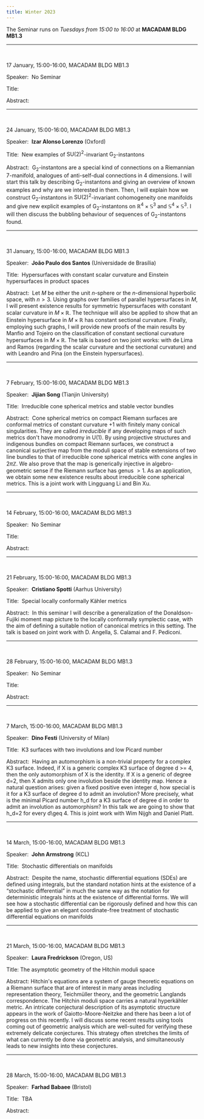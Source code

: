 ```yaml
---
title: Winter 2023
---
```



The Seminar runs on *Tuesdays from 15:00 to 16:00* at **MACADAM BLDG MB1.3**



----------------------------------------------------------------
<br />

17 January, 15:00-16:00, MACADAM BLDG MB1.3

Speaker:&nbsp; No Seminar

Title:&nbsp;

Abstract:&nbsp;

---------------------------------------------------------
<br />

24 January, 15:00-16:00, MACADAM BLDG MB1.3

Speaker:&nbsp; **Izar Alonso Lorenzo** (Oxford)

Title:&nbsp; New examples of $\mathrm{SU}(2)^2$-invariant $\mathrm{G}_2$-instantons

Abstract:&nbsp; $\mathrm{G}_2$-instantons are a special kind of connections on a Riemannian $7$-manifold, analogues of anti-self-dual connections in $4$ dimensions. I will start this talk by describing $\mathrm{G}_2$-instantons and giving an overview of known examples and why are we interested in them. Then, I will explain how we construct $\mathrm{G}_2$-instantons in $\mathrm{SU}(2)^2$-invariant cohomogeneity one manifolds and give new explicit examples of $\mathrm{G}_2$-instantons on $\mathbb{R}^4 \times \mathbb{S}^3$ and $\mathbb{S}^4 \times \mathbb{S}^3$. I will then discuss the bubbling behaviour of sequences of $\mathrm{G}_2$-instantons found.

-----------------------------------------------------------
<br />

31 January, 15:00-16:00, MACADAM BLDG MB1.3

Speaker:&nbsp; **João Paulo dos Santos** (Universidade de Brasília)

Title:&nbsp; Hypersurfaces with constant scalar curvature and Einstein hypersurfaces in product spaces

Abstract:&nbsp; Let $M$ be either the unit $n$-sphere or the $n$-dimensional hyperbolic space, with $n>3$. Using graphs over families of parallel hypersurfaces in $M$, I will present existence results for symmetric hypersurfaces with constant scalar curvature in $M \times \mathbb{R}$. The technique will also be applied to show that an Einstein hypersurface in $M \times \mathbb{R}$ has constant sectional curvature. Finally, employing such graphs, I will provide new proofs of the main results by Manfio and Tojeiro on the classification of constant sectional curvature hypersurfaces in $M \times \mathbb{R}$. The talk is based on two joint works: with de Lima and Ramos (regarding the scalar curvature and the sectional curvature) and with Leandro and Pina (on the Einstein hypersurfaces).

-----------------------------------------------------------
<br />

7 February, 15:00-16:00, MACADAM BLDG MB1.3

Speaker:&nbsp; **Jijian Song** (Tianjin University)

Title:&nbsp; Irreducible cone spherical metrics and stable vector bundles

Abstract:&nbsp; Cone spherical metrics on compact Riemann surfaces are conformal metrics of constant curvature $+1$ with finitely many conical singularities. They are called $\textit{irreducible}$ if any developing maps of such metrics don't have monodromy in $\mathrm{U}(1)$.  By using projective structures and indigenous bundles on compact Riemann surfaces, we construct a canonical surjective map from the moduli space of stable extensions of two line bundles to that of irreducible cone spherical metrics with cone angles in $2\pi \mathbb{Z}$. We also prove that the map is generically injective in algebro-geometric sense if the Riemann surface has genus $>1$. As an application, we obtain some new existence results about irreducible cone spherical metrics. This is a joint work with Lingguang Li and Bin Xu.

-----------------------------------------------------------
<br />

14 February, 15:00-16:00, MACADAM BLDG MB1.3

Speaker:&nbsp; No Seminar 

Title:&nbsp; 

Abstract:&nbsp;


-----------------------------------------------------------
<br />

21 February, 15:00-16:00, MACADAM BLDG MB1.3

Speaker:&nbsp; **Cristiano Spotti** (Aarhus University)

Title:&nbsp; Special locally conformally Kähler metrics

Abstract:&nbsp;  In this seminar I will describe a generalization of the Donaldson-Fujiki moment map picture to the locally conformally symplectic case, with the aim of defining a suitable notion of canonical metrics in this setting. The talk is based on joint work with D. Angella, S. Calamai and F. Pediconi.

-----------------------------------------------------------
<br />

28 February, 15:00-16:00, MACADAM BLDG MB1.3

Speaker:&nbsp; No Seminar 

Title:&nbsp; 

Abstract:&nbsp;

-----------------------------------------------------------
<br />

7 March, 15:00-16:00, MACADAM BLDG MB1.3

Speaker:&nbsp; **Dino Festi** (University of Milan)

Title:&nbsp; K3 surfaces with two involutions and low Picard number

Abstract:&nbsp; Having an automorphism is a non-trivial property for a complex K3 surface. Indeed, if X is a generic complex K3 surface of degree d >= 4, then the only automorphism of X is the identity. If X is a generic of degree d=2, then X admits only one involution beside the identity map. Hence a natural question arises: given a fixed positive even integer d, how special is it for a K3 surface of degree d to admit an involution? More precisely, what is the minimal Picard number h_d for a K3 surface of degree d in order to admit an involution as automorphism? In this talk we are going to show that h_d=2 for every d\geq 4. This is joint work with Wim Nijgh and Daniel Platt.

-----------------------------------------------------------
<br />

14 March, 15:00-16:00, MACADAM BLDG MB1.3

Speaker:&nbsp; **John Armstrong** (KCL)

Title:&nbsp; Stochastic differentials on manifolds

Abstract:&nbsp; Despite the name, stochastic differential equations (SDEs) are defined using integrals, but the standard notation hints at the existence of a “stochastic differential” in much the same way as the notation for deterministic integrals hints at the existence of differential forms. We will see how a stochastic differential can be rigorously defined and how this can be applied to give an elegant coordinate-free treatment of stochastic differential equations on manifolds

-----------------------------------------------------------
<br />

21 March, 15:00-16:00, MACADAM BLDG MB1.3

Speaker:&nbsp; **Laura Fredrickson** (Oregon, US)

Title: The asymptotic geometry of the Hitchin moduli space

Abstract: Hitchin's equations are a system of gauge theoretic equations on a Riemann surface that are of interest in many areas including representation theory, Teichmüller theory, and the geometric Langlands correspondence. The Hitchin moduli space carries a natural hyperkähler metric.  An intricate conjectural description of its asymptotic structure appears in the work of Gaiotto-Moore-Neitzke and there has been a lot of progress on this recently.  I will discuss some recent results using tools coming out of geometric analysis which are well-suited for verifying these extremely delicate conjectures. This strategy often stretches the limits of what can currently be done via geometric analysis, and simultaneously leads to new insights into these conjectures.


-----------------------------------------------------------
<br />


28 March, 15:00-16:00, MACADAM BLDG MB1.3

Speaker:&nbsp; **Farhad Babaee** (Bristol)

Title:&nbsp; TBA

Abstract:&nbsp;
